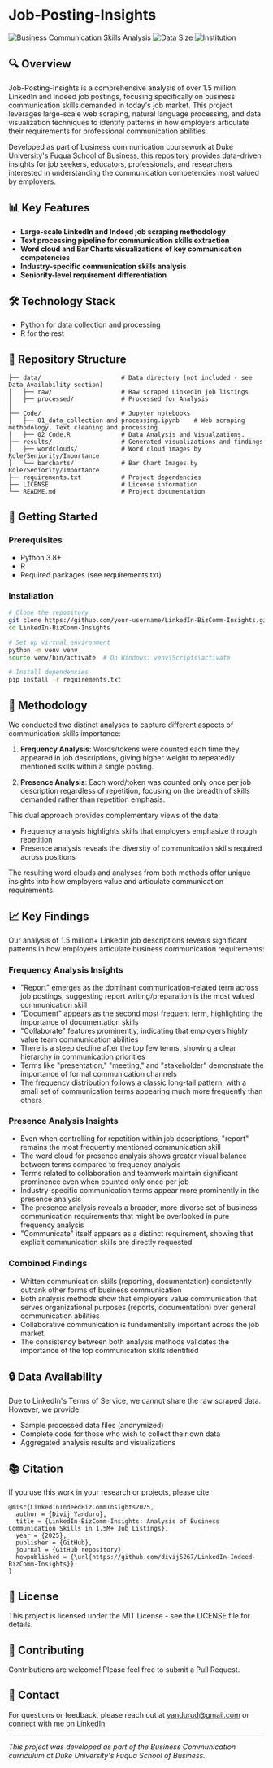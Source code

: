 # Job-Posting-Insights

![Business Communication Skills Analysis](https://img.shields.io/badge/Analysis-Business%20Communication-blue)
![Data Size](https://img.shields.io/badge/Data-1.5M%2B%20Jobs-green)
![Institution](https://img.shields.io/badge/Institution-Duke%20Fuqua-darkblue)

## 🔍 Overview

Job-Posting-Insights is a comprehensive analysis of over 1.5 million LinkedIn and Indeed job postings, focusing specifically on business communication skills demanded in today's job market. This project leverages large-scale web scraping, natural language processing, and data visualization techniques to identify patterns in how employers articulate their requirements for professional communication abilities.

Developed as part of business communication coursework at Duke University's Fuqua School of Business, this repository provides data-driven insights for job seekers, educators, professionals, and researchers interested in understanding the communication competencies most valued by employers.

## 📊 Key Features

- **Large-scale LinkedIn and Indeed job scraping methodology**
- **Text processing pipeline for communication skills extraction**
- **Word cloud and Bar Charts visualizations of key communication competencies**
- **Industry-specific communication skills analysis**
- **Seniority-level requirement differentiation**

## 🛠️ Technology Stack

- Python for data collection and processing
- R for the rest
  
## 📂 Repository Structure

```
├── data/                      # Data directory (not included - see Data Availability section)
│   ├── raw/                   # Raw scraped LinkedIn job listings
│   ├── processed/             # Processed for Analysis
│   
├── Code/                      # Jupyter notebooks
│   ├── 01_data_collection and processing.ipynb    # Web scraping methodology, Text cleaning and processing   
│   ├── 02 Code.R              # Data Analysis and Visualzations.
├── results/                   # Generated visualizations and findings
│   ├── wordclouds/            # Word cloud images by Role/Seniority/Importance
│   └── barcharts/             # Bar Chart Images by Role/Seniority/Importance
├── requirements.txt           # Project dependencies
├── LICENSE                    # License information
└── README.md                  # Project documentation
```

## 🚀 Getting Started

### Prerequisites

- Python 3.8+
- R
- Required packages (see requirements.txt)

### Installation

```bash
# Clone the repository
git clone https://github.com/your-username/LinkedIn-BizComm-Insights.git
cd LinkedIn-BizComm-Insights

# Set up virtual environment
python -m venv venv
source venv/bin/activate  # On Windows: venv\Scripts\activate

# Install dependencies
pip install -r requirements.txt
```

## 🔬 Methodology

We conducted two distinct analyses to capture different aspects of communication skills importance:

1. **Frequency Analysis**: Words/tokens were counted each time they appeared in job descriptions, giving higher weight to repeatedly mentioned skills within a single posting.

2. **Presence Analysis**: Each word/token was counted only once per job description regardless of repetition, focusing on the breadth of skills demanded rather than repetition emphasis.

This dual approach provides complementary views of the data:
- Frequency analysis highlights skills that employers emphasize through repetition
- Presence analysis reveals the diversity of communication skills required across positions

The resulting word clouds and analyses from both methods offer unique insights into how employers value and articulate communication requirements.


## 📈 Key Findings

Our analysis of 1.5 million+ LinkedIn job descriptions reveals significant patterns in how employers articulate business communication requirements:

### Frequency Analysis Insights
- "Report" emerges as the dominant communication-related term across job postings, suggesting report writing/preparation is the most valued communication skill
- "Document" appears as the second most frequent term, highlighting the importance of documentation skills
- "Collaborate" features prominently, indicating that employers highly value team communication abilities
- There is a steep decline after the top few terms, showing a clear hierarchy in communication priorities
- Terms like "presentation," "meeting," and "stakeholder" demonstrate the importance of formal communication channels
- The frequency distribution follows a classic long-tail pattern, with a small set of communication terms appearing much more frequently than others

### Presence Analysis Insights
- Even when controlling for repetition within job descriptions, "report" remains the most frequently mentioned communication skill
- The word cloud for presence analysis shows greater visual balance between terms compared to frequency analysis
- Terms related to collaboration and teamwork maintain significant prominence even when counted only once per job
- Industry-specific communication terms appear more prominently in the presence analysis
- The presence analysis reveals a broader, more diverse set of business communication requirements that might be overlooked in pure frequency analysis
- "Communicate" itself appears as a distinct requirement, showing that explicit communication skills are directly requested

### Combined Findings
- Written communication skills (reporting, documentation) consistently outrank other forms of business communication
- Both analysis methods show that employers value communication that serves organizational purposes (reports, documentation) over general communication abilities
- Collaborative communication is fundamentally important across the job market
- The consistency between both analysis methods validates the importance of the top communication skills identified


## 🔒 Data Availability

Due to LinkedIn's Terms of Service, we cannot share the raw scraped data. However, we provide:
- Sample processed data files (anonymized)
- Complete code for those who wish to collect their own data
- Aggregated analysis results and visualizations

## 📚 Citation

If you use this work in your research or projects, please cite:

```
@misc{LinkedInIndeedBizCommInsights2025,
  author = {Divij Yanduru},
  title = {LinkedIn-BizComm-Insights: Analysis of Business Communication Skills in 1.5M+ Job Listings},
  year = {2025},
  publisher = {GitHub},
  journal = {GitHub repository},
  howpublished = {\url{https://github.com/divij5267/LinkedIn-Indeed-BizComm-Insights}}
}
```

## 📝 License

This project is licensed under the MIT License - see the LICENSE file for details.

## 🤝 Contributing

Contributions are welcome! Please feel free to submit a Pull Request.

## 📧 Contact

For questions or feedback, please reach out at yandurud@gmail.com or connect with me on [LinkedIn](https://www.linkedin.com/in/divijyanduru)

---

*This project was developed as part of the Business Communication curriculum at Duke University's Fuqua School of Business.*
